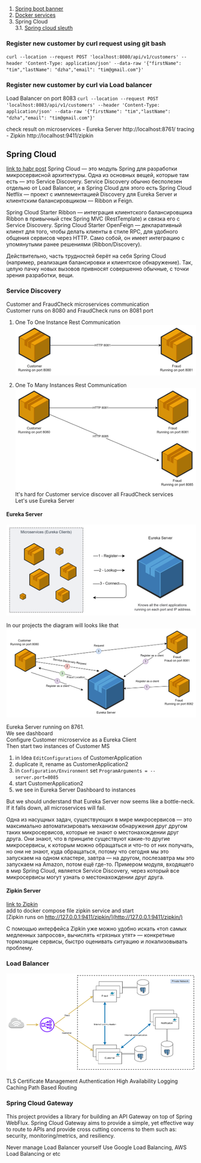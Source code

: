 1. [Spring boot banner](resources/md/springboot-banner.md)
2. [Docker services](resources/md/docker-services.md)  
3. Spring Cloud  
3.1. [Spring cloud sleuth](resources/md/spring-cloud-sleuth.md)


### Register new customer by curl request using git bash
`curl --location --request POST 'localhost:8080/api/v1/customers' --header 'Content-Type: application/json' --data-raw '{"firstName": "tim","lastName": "dzha","email": "tim@gmail.com"}'`

### Register new customer by curl via Load balancer
Load Balancer on port 8083
`curl --location --request POST 'localhost:8083/api/v1/customers' --header 'Content-Type: application/json' --data-raw '{"firstName": "tim","lastName": "dzha","email": "tim@gmail.com"}'`

check result on 
microservices - Eureka Server http://localhost:8761/ 
tracing - Zipkin http://localhost:9411/zipkin

## Spring Cloud
[link to habr post](https://habr.com/ru/company/jugru/blog/341026/)
Spring Cloud — это модуль Spring для разработки микросервисной архитектуры.
Одна из основных вещей, которые там есть — это Service Discovery.
Service Discovery обычно бесполезен отдельно от Load Balancer,
и в Spring Cloud для этого есть Spring Cloud Netflix —
проект с имплементацией Discovery для Eureka Server и
клиентским балансировщиком — Ribbon и Feign.

Spring Cloud Starter Ribbon — интеграция клиентского балансировщика Ribbon
в привычный стек Spring MVC (RestTemplate) и связка его с Service Discovery.
Spring Cloud Starter OpenFeign — декларативный клиент для того,
чтобы делать клиенты в стиле RPC, для удобного общения сервисов через HTTP.
Само собой, он имеет интеграцию с упомянутыми ранее решениями (Ribbon/Discovery).

Действительно, часть трудностей берёт на себя Spring Cloud
(например, реализация балансировки и клиентское обнаружение).
Так, целую пачку новых вызовов привносят совершенно обычные,
с точки зрения разработки, вещи.

### Service Discovery
Customer and FraudCheck microservices communication  
Customer runs on 8080 and  FraudCheck runs on 8081 port
1. One To One Instance Rest Communication
![one-to-one-instance-rest-communication](resources/img/one-to-one-instance-rest-communication.png)

2. One To Many Instances Rest Communication
![one-to-many-instance-rest-communication](resources/img/one-to-many-instance-rest-communication.png)
It's hard for Customer service discover all FraudCheck services  
Let's use Eureka Server

#### Eureka Server
![eureka-service-discovery-example](resources/img/eureka-service-discovery-example.png)

In our projects the diagram will looks like that
![eureka-service-discovery](resources/img/eureka-service-discovery.png)

Eureka Server running on 8761.  
We see dashboard  
Configure Customer microservice as a Eureka Client  
Then start two instances of Customer MS
1. in Idea `EditConfigurations` of CustomerApplication
2. duplicate it, rename as CustomerApplication2
3. in `Configuration/Environment` set `ProgramArguments = --server.port=8085`
4. start CustomerApplication2
5. we see in Eureka Server Dashboard to instances

But we should understand that Eureka Server now seems like a bottle-neck.   
If it falls down, all microservices will fail. 

Одна из насущных задач, существующих в мире микросервисов —
это максимально автоматизировать механизм обнаружения друг другом таких микросервисов,
которые не знают о местонахождении друг друга.
Они знают, что в принципе существуют какие-то другие микросервисы,
к которым можно обращаться и что-то от них получать,
но они не знают, куда обращаться,
потому что сегодня мы это запускаем на одном кластере,
завтра — на другом, послезавтра мы это запускаем на Amazon, потом ещё где-то.
Примером модуля, входящего в мир Spring Cloud, является Service Discovery,
через который все микросервисы могут узнать о местонахождении друг друга.



#### Zipkin Server
[link to Zipkin](https://zipkin.io/pages/quickstart)  
add to docker compose file zipkin service and start  
[Zipkin runs on http://127.0.0.1:9411/zipkin/](http://127.0.0.1:9411/zipkin/)  

С помощью интерфейса Zipkin уже можно удобно искать «топ самых медленных запросов»,
вычислять «грязных утят» — конкретные тормозящие сервисы,
быстро оценивать ситуацию и локализовывать проблему.

### Load Balancer
![load-balancer](resources/img/load-balancer.png)

TLS
Certificate Management
Authentication
High Availability
Logging
Caching
Path Based Routing


### Spring Cloud Gateway
This project provides a library for building an API Gateway on top of Spring WebFlux. 
Spring Cloud Gateway aims to provide a simple, yet effective way to route to APIs and 
provide cross cutting concerns to them such as: security, monitoring/metrics, and resiliency.

Never manage Load Balancer yourself
Use Google Load Balancing, AWS Load Balancing or etc
